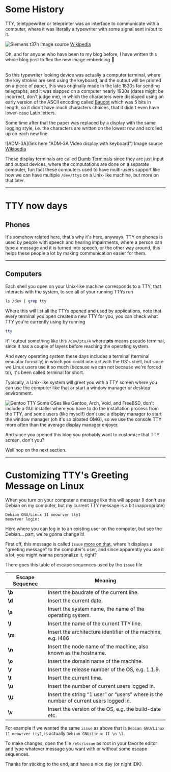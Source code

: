 # Some History

TTY, teletypewriter or teleprinter was an interface to communicate with a computer, where it was literally a typewriter with some signal sent in/out to it.

![Siemens t37h](/img/early-tty.jpg "Siemens t37h teletypewriter")
Image source [Wikipedia](https://en.wikipedia.org/wiki/Teleprinter)

Oh, and for anyone who have been to my blog before, I have written this whole blog post to flex the new image embedding 🤘

\
So this typewriter looking device was actually a computer terminal, where the key strokes are sent using the keyboard, and the output will be printed on a piece of paper, this was originally made in the late 1830s for sending telegraphs, and it was slapped on a computer nearly 1930s (dates might be incorrect, don't judge me), in which the characters were displayed using an early version of the ASCII encoding called [Baudot](https://en.wikipedia.org/wiki/Baudot_code) which was 5 bits in length, so it didn't have much characters choices, that it didn't even have lower-case Latin letters.

Some time after that the paper was replaced by a display with the same logging style, i.e. the characters are written on the lowest row and scrolled up on each new line.

![ADM-3A](link here "ADM-3A Video display with keyboard")
Image source [Wikipedia](https://en.wikipedia.org/wiki/ADM-3A)

These display terminals are called [Dumb Terminals](https://www.pcmag.com/news/the-forgotten-world-of-dumb-terminals) since they are just input and output devices, where the computations are done on a separate computer, fun fact these computers used to have multi-users support like how we can have multiple `/dev/tty`s on a Unix-like machine, but more on that later.

---

# TTY now days

## Phones

It's somehow related here, that's why it's here, anyways, TTY on phones is used by people with speech and hearing impairments, where a person can type a message and it is turned into speech, or the other way around, this helps these people a lot by making communication easier for them.

---

## Computers

Each shell you open on your Unix-like machine corresponds to a TTY, that interacts with the system, to see all of your running TTYs run

```bash
ls /dev | grep tty
```

Where this will list all the TTYs opened and used by applications, note that every terminal you open creates a new TTY for you, you can check what TTY you're currently using by running

```bash
tty
```

It'll output something like this `/dev/pts/4` where **pts** means pseudo terminal, since it has a couple of layers before reaching the operating system.

And every operating system these days includes a terminal (terminal emulator formally) in which you could interact with the OS's shell, but since we Linux users use it so much (because we can not because we're forced to), it's been called terminal for short.

Typically, a Unix-like system will greet you with a TTY screen where you can use the computer like that or start a window manager or desktop environment.

![Gentoo TTY](/img/gentoo-tty.jpg "Gentoo Linux installing a package using emerge in the TTY")
Some OSes like Gentoo, Arch, Void, and FreeBSD, don't include a GUI installer where you have to do the installation process from the TTY, and some users (like myself) don't use a display manager to start the window manager (oh it's so bloated OMG), so we use the console TTY more often than the average display manager enjoyer.

And since you opened this blog you probably want to customize that TTY screen, don't you?

Well hop on the next section.

---

# Customizing TTY's Greeting Message on Linux

When you turn on your computer a message like this will appear (I don't use Debian on my computer, but my current TTY message is a bit inappropriate)

```
Debian GNU/Linux 11 meowrver tty1
meowrver login:
```

Here where you can log in to an existing user on the computer, but see the Debian... part, we're gonna change it!

First off, this message is called `issue` [more on that](https://serverfault.com/questions/922235/what-is-the-difference-between-etc-issue-net-and-etc-issue), where it displays a "greeting message" to the computer's user, and since apparently you use it a lot, you might wanna personalize it, right?

There goes this table of escape sequences used by the `issue` file

| Escape Sequence | Meaning                                                                               |
| --------------- | ------------------------------------------------------------------------------------- |
| **\b**          | Insert the baudrate of the current line.                                              |
| **\d**          | Insert the current date.                                                              |
| **\s**          | Insert the system name, the name of the operating system.                             |
| **\l**          | Insert the name of the current TTY line.                                              |
| **\m**          | Insert the architecture identifier of the machine, e.g. i486                          |
| **\n**          | Insert the node name of the machine, also known as the hostname.                      |
| **\o**          | Insert the domain name of the machine.                                                |
| **\r**          | Insert the release number of the OS, e.g. 1.1.9.                                      |
| **\t**          | Insert the current time.                                                              |
| **\u**          | Insert the number of current users logged in.                                         |
| **\U**          | Insert the string “1 user” or “users” where is the number of current users logged in. |
| **\v**          | Insert the version of the OS, e.g. the build-date etc.                                |

For example if we wanted the same `issue` as above that is `Debian GNU/Linux 11 meowrver tty1`, is actually `Debian GNU/Linux 11 \n \l`.

To make changes, open the file `/etc/issue` as root in your favorite editor and type whatever message you want with or without some escape sequences.

Thanks for sticking to the end, and have a nice day (or night IDK).
